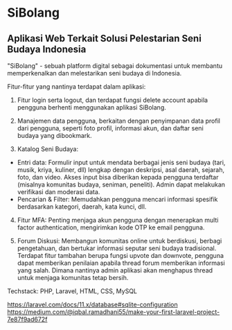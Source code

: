 # SiBolang
## Aplikasi Web Terkait Solusi Pelestarian Seni Budaya Indonesia

"SiBolang" - sebuah platform digital sebagai dokumentasi untuk membantu memperkenalkan dan melestarikan seni budaya di Indonesia.

Fitur-fitur yang nantinya terdapat dalam aplikasi:

1. Fitur login serta logout, dan terdapat fungsi delete account apabila pengguna berhenti menggunakan aplikasi SiBolang.

2. Manajemen data pengguna, berkaitan dengan penyimpanan data profil dari pengguna, seperti foto profil, informasi akun, dan daftar seni budaya yang dibookmark.

3. Katalog Seni Budaya: 
- Entri data: Formulir input untuk mendata berbagai jenis seni budaya (tari, musik, kriya, kuliner, dll) lengkap dengan deskripsi, asal daerah, sejarah, foto, dan video. Akses input bisa diberikan kepada pengguna terdaftar (misalnya komunitas budaya, seniman, peneliti). Admin dapat melakukan verifikasi dan moderasi data.
- Pencarian & Filter: Memudahkan pengguna mencari informasi spesifik berdasarkan kategori, daerah, kata kunci, dll.

4. Fitur MFA: Penting menjaga akun pengguna dengan menerapkan multi factor authentication, mengirimkan kode OTP ke email pengguna.

5. Forum Diskusi: Membangun komunitas online untuk berdiskusi, berbagi pengetahuan, dan bertukar informasi seputar seni budaya tradisional. Terdapat fitur tambahan berupa fungsi upvote dan downvote, pengguna dapat memberikan penilaian apabila thread forum memberikan informasi yang salah. Dimana nantinya admin aplikasi akan menghapus thread untuk menjaga komunitas tetap bersih.

Techstack: PHP, Laravel, HTML, CSS, MySQL

https://laravel.com/docs/11.x/database#sqlite-configuration
https://medium.com/@iqbal.ramadhani55/make-your-first-laravel-project-7e87f9ad672f
